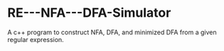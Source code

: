 # RE---NFA---DFA-Simulator
A  c++ program to construct NFA, DFA, and minimized DFA from a given regular expression.
